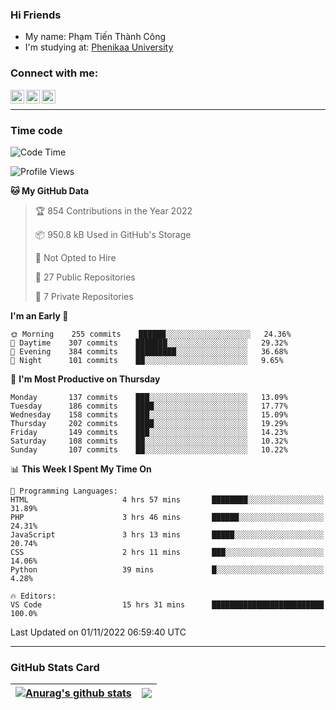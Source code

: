 ### Hi Friends

- My name: Phạm Tiến Thành Công
- I'm studying at: [Phenikaa University]


### Connect with me:
[<img align="left" alt="PhamTienThanhCong | Facebook" width="22px" src="https://upload.wikimedia.org/wikipedia/commons/thumb/1/16/Facebook-icon-1.png/640px-Facebook-icon-1.png" />][facebook]
[<img align="left" alt="PhamTienThanhCong | Zalo" width="22px" src="https://www.anphatpc.com.vn/template/anphat_2020v2/images/icon-zalo.jpg" />][zalo]
[<img align="left" alt="PhamTienThanhCong | LinkedIn" width="22px" src="https://cdn3.iconfinder.com/data/icons/inficons/512/linkedin.png" />][linkedin]

<br />

---

### Time code

<!--START_SECTION:waka-->
![Code Time](http://img.shields.io/badge/Code%20Time-654%20hrs%2011%20mins-blue)

![Profile Views](http://img.shields.io/badge/Profile%20Views-13-blue)

**🐱 My GitHub Data** 

> 🏆 854 Contributions in the Year 2022
 > 
> 📦 950.8 kB Used in GitHub's Storage 
 > 
> 🚫 Not Opted to Hire
 > 
> 📜 27 Public Repositories 
 > 
> 🔑 7 Private Repositories  
 > 
**I'm an Early 🐤** 

```text
🌞 Morning    255 commits    ██████░░░░░░░░░░░░░░░░░░░   24.36% 
🌆 Daytime    307 commits    ███████░░░░░░░░░░░░░░░░░░   29.32% 
🌃 Evening    384 commits    █████████░░░░░░░░░░░░░░░░   36.68% 
🌙 Night      101 commits    ██░░░░░░░░░░░░░░░░░░░░░░░   9.65%

```
📅 **I'm Most Productive on Thursday** 

```text
Monday       137 commits    ███░░░░░░░░░░░░░░░░░░░░░░   13.09% 
Tuesday      186 commits    ████░░░░░░░░░░░░░░░░░░░░░   17.77% 
Wednesday    158 commits    ███░░░░░░░░░░░░░░░░░░░░░░   15.09% 
Thursday     202 commits    ████░░░░░░░░░░░░░░░░░░░░░   19.29% 
Friday       149 commits    ███░░░░░░░░░░░░░░░░░░░░░░   14.23% 
Saturday     108 commits    ██░░░░░░░░░░░░░░░░░░░░░░░   10.32% 
Sunday       107 commits    ██░░░░░░░░░░░░░░░░░░░░░░░   10.22%

```


📊 **This Week I Spent My Time On** 

```text
💬 Programming Languages: 
HTML                     4 hrs 57 mins       ████████░░░░░░░░░░░░░░░░░   31.89% 
PHP                      3 hrs 46 mins       ██████░░░░░░░░░░░░░░░░░░░   24.31% 
JavaScript               3 hrs 13 mins       █████░░░░░░░░░░░░░░░░░░░░   20.74% 
CSS                      2 hrs 11 mins       ███░░░░░░░░░░░░░░░░░░░░░░   14.06% 
Python                   39 mins             █░░░░░░░░░░░░░░░░░░░░░░░░   4.28%

🔥 Editors: 
VS Code                  15 hrs 31 mins      █████████████████████████   100.0%

```


 Last Updated on 01/11/2022 06:59:40 UTC
<!--END_SECTION:waka-->

---

### GitHub Stats Card

| <a href="https://github.com/phamtienthanhcong"><img align="center" src="https://github-readme-stats.vercel.app/api?username=PhamTienThanhCong&show_icons=true&include_all_commits=true&theme=buefy&hide_border=true&theme=ocean_dark" alt="Anurag's github stats" /></a> | <a href="https://github.com/phamtienthanhcong"><img align="center" src="https://github-readme-stats.vercel.app/api/top-langs/?username=PhamTienThanhCong&layout=compact&theme=buefy&hide_border=true&theme=ocean_dark" /></a> |
| ------------- | ------------- |

[Phenikaa University]: https://phenikaa-uni.edu.vn/vi
[facebook]: https://www.facebook.com/phamtienthanhcong
[linkedin]: https://linkedin.com/in/phamtienthanhcong
[zalo]: https://zalo.me/0396396332
[tiktok]: https://www.tiktok.com/@phamtienthanhcong
[web]: https://github.com/PhamTienThanhCong/web_dev
[min project]: https://github.com/PhamTienThanhCong/Project-Of-Web
[c and cpp]: https://github.com/PhamTienThanhCong/Code_C_and_Cpro
[python]: https://github.com/PhamTienThanhCong/Python_beginer
